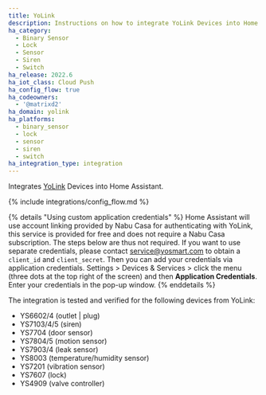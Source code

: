 ```yaml
---
title: YoLink
description: Instructions on how to integrate YoLink Devices into Home Assistant.
ha_category:
  - Binary Sensor
  - Lock
  - Sensor
  - Siren
  - Switch
ha_release: 2022.6
ha_iot_class: Cloud Push
ha_config_flow: true
ha_codeowners:
  - '@matrixd2'
ha_domain: yolink
ha_platforms:
  - binary_sensor
  - lock
  - sensor
  - siren
  - switch
ha_integration_type: integration
---
```


Integrates [YoLink](https://www.yosmart.com/) Devices into Home Assistant.

{% include integrations/config_flow.md %}

{% details "Using custom application credentials" %}
Home Assistant will use account linking provided by Nabu Casa for authenticating with YoLink, this service is provided for free and does not require a Nabu Casa subscription. The steps below are thus not required.
If you want to use separate credentials, please contact <service@yosmart.com> to obtain a `client_id` and `client_secret`. Then you can add your credentials via application credentials. Settings > Devices & Services > click the menu (three dots at the top right of the screen) and then **Application Credentials**. Enter your credentials in the pop-up window.
{% enddetails %}

The integration is tested and verified for the following devices from YoLink:

* YS6602/4 (outlet | plug)
* YS7103/4/5 (siren)
* YS7704 (door sensor)
* YS7804/5 (motion sensor)
* YS7903/4 (leak sensor)
* YS8003 (temperature/humidity sensor)
* YS7201 (vibration sensor)
* YS7607 (lock)
* YS4909 (valve controller)